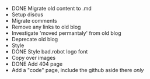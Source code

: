 * DONE Migrate old content to .md
* Setup discus
* Migrate comments
* Remove any links to old blog
* Investigate 'moved permantaly' from old blog
* Deprecate old blog
* Style
* DONE Style bad.robot logo font
* Copy over images
* DONE Add 404 page
* Add a "code" page, include the github aside there _only_
